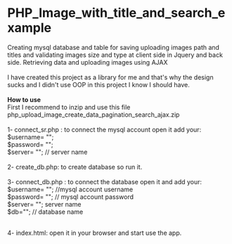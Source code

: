 # PHP_Image_with_title_and_search_example
 Creating mysql database and table for saving uploading images path and titles and validating images size and type at client side in Jquery and back side. Retrieving data and uploading images using AJAX <br>
 <br>
I have created this project as a library for me and that's why the design sucks and I didn't use OOP in this project I know I should have.
 <br>
  <br>
<strong> How to use </strong>
<br>
First I recommend to inzip and use this file php_upload_image_create_data_pagination_search_ajax.zip
 <br>
  <br>
1- connect_sr.php : to connect the mysql account  open it add your: <br>
$username= "";  <br>
$password= ""; <br>
$server= ""; // server name<br>
 <br>
2- create_db.php: to create database so run it.<br>
<br>
3- connect_db.php : to connect the database open it and add your: <br>
$username= ""; //mysql account username<br>
$password= ""; // mysql account password<br>
$server= ""; server name<br>
$db=""; // database name<br>
<br>

4- index.html: open it in your browser and start use the app.
